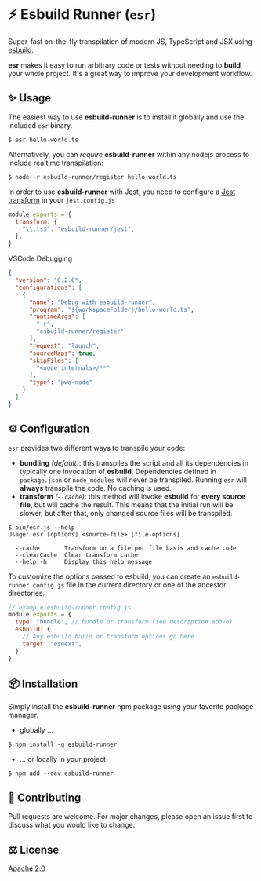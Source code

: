 # :zap: Esbuild Runner (`esr`)

Super-fast on-the-fly transpilation of modern JS, TypeScript and JSX using [esbuild](https://github.com/evanw/esbuild).

**esr** makes it easy to run arbitrary code or tests without needing to **build** your whole project. It's a great way to improve your development workflow.

## ✨ Usage

The easiest way to use **esbuild-runner** is to install it globally and use the included `esr` binary.

```shell
$ esr hello-world.ts
```

Alternatively, you can _require_ **esbuild-runner** within any nodejs process to include realtime transpilation:

```shell
$ node -r esbuild-runner/register hello-world.ts
```

In order to use **esbuild-runner** with Jest, you need to configure a [Jest transform](https://jestjs.io/docs/en/configuration.html#transform-objectstring-pathtotransformer--pathtotransformer-object) in your `jest.config.js`

```js
module.exports = {
  transform: {
    "\\.ts$": "esbuild-runner/jest",
  },
}
```

VSCode Debugging

```JSON
{
  "version": "0.2.0",
  "configurations": [
    {
      "name": "Debug with esbuild-runner",
      "program": "${workspaceFolder}/hello-world.ts",
      "runtimeArgs": [
        "-r",
        "esbuild-runner/register"
      ],
      "request": "launch",
      "sourceMaps": true,
      "skipFiles": [
        "<node_internals>/**"
      ],
      "type": "pwa-node"
    }
  ]
}
```

## ⚙️ Configuration

`esr` provides two different ways to transpile your code:

- **bundling** _(default)_: this transpiles the script and all its dependencies in typically one invocation of **esbuild**. Dependencies defined in `package.json` or `node_modules` will never be transpiled. Running `esr` will **always** transpile the code. No caching is used.
- **transform** _(`--cache`)_: this method will invoke **esbuild** for **every source file**, but will cache the result. This means that the initial run will be slower, but after that, only changed source files will be transpiled.

```shell
$ bin/esr.js --help
Usage: esr [options] <source-file> [file-options]

  --cache       Transform on a file per file basis and cache code
  --clearCache  Clear transform cache
  --help|-h     Display this help message

```

To customize the options passed to esbuild, you can create an `esbuild-runner.config.js` file in the current directory or one of the ancestor directories.

```js
// example esbuild-runner.config.js
module.exports = {
  type: "bundle", // bundle or transform (see description above)
  esbuild: {
    // Any esbuild build or transform options go here
    target: "esnext",
  },
}
```

## 📦 Installation

Simply install the **esbuild-runner** npm package using your favorite package manager.

- globally ...

```shell
$ npm install -g esbuild-runner
```

- ... or locally in your project

```shell
$ npm add --dev esbuild-runner
```

## 👋 Contributing

Pull requests are welcome. For major changes, please open an issue first to discuss what you would like to change.

## ⚖ License

[Apache 2.0](https://github.com/folke/esbuild-runner/blob/main/LICENSE)

<!-- markdownlint-disable-file MD014 MD033 -->
